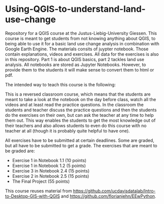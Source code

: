 # Using-QGIS-to-understand-land-use-change
Repository for a QGIS course at the Justus-Liebig-University Giessen. This course is meant to get students from not knowing anything about QGIS, to being able to use it for a basic land use change analysis in combination with Google Earth Engine. The materials consits of juypter notebook. Those contain explanations, videos and exercises. All data for the exercises is also in this repository. Part 1 is about QGIS basics, part 2 tackles land use analysis. All notebooks are stored as Jupyter Notebooks. However, to provide them to the students it will make sense to convert them to html or pdf. 

The intended way to teach this course is the following:

This is a reversed classroom course, which means that the students are meant to take a look at the notebook on the day before class, watch all the videos and at least read the practice questions. In the classroom the students and teacher discuss the practice questions and then the students do the exercises on their own, but can ask the teacher at any time to help them out. This way enables the students to get the most knowledge out of their teachers and also allows students to even do this course with no teacher at all (though it is probably quite helpful to have one).

All exercises have to be submitted at certain deadlines. Some are graded, but all have to be submitted to get a grade. The exercises that are meant to be graded are: 

* Exercise 1 in Notebook 1.1 (10 points)
* Exercise 1 in Notebook 1.2 (5 points)
* Exercise 3 in Notebook 2.4 (15 points)
* Exercise 2 in Notebook 2.5 (15 points)
* The Final Project (55 points)

This course reuses material from https://github.com/ucdavisdatalab/Intro-to-Desktop-GIS-with-QGIS and https://github.com/florianjehn/EEwPython.
